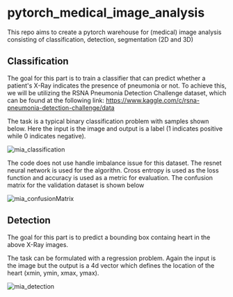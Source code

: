 # pytorch_medical_image_analysis

This repo aims to create a pytorch warehouse for (medical) image analysis consisting of classification, detection, segmentation (2D and 3D)

## Classification

The goal for this part is to train a classifier that can predict whether a patient's X-Ray indicates the presence of pneumonia or not. To achieve this, we will be utilizing the RSNA Pneumonia Detection Challenge dataset, which can be found at the following link: https://www.kaggle.com/c/rsna-pneumonia-detection-challenge/data

The task is a typical binary classification problem with samples shown below. Here the input is the image and output is a label (1 indicates positive while 0 indicates negative).

![mia_classification](https://user-images.githubusercontent.com/6441064/225622764-92f8eff7-39bd-4bed-b33b-1711f043235c.png)

The code does not use handle imbalance issue for this dataset.  The resnet neural network is used for the algorithn. Cross entropy is used as the loss function and accuracy is used as a metric for evaluation.
The confusion matrix for the validation dataset is shown below

![mia_confusionMatrix](https://user-images.githubusercontent.com/6441064/225622827-099e1484-7e50-4f19-ba9f-0342a06bdbc5.png)

## Detection

The goal for this part is to predict a bounding box containg heart in the above X-Ray images.

The task can be formulated with a regression problem. Again the input is the image but the output is a 4d vector which defines the location of the heart (xmin, ymin, xmax, ymax).

![mia_detection](https://user-images.githubusercontent.com/6441064/225624864-b18069f5-cb77-499e-b10c-0337142580a1.png)
